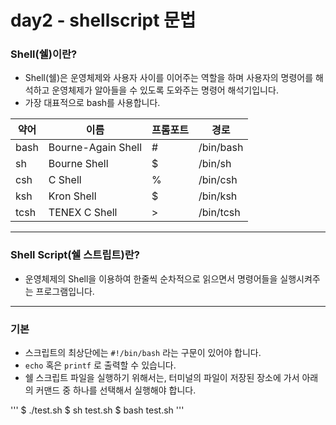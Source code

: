 # day2 - shellscript 문법

### Shell(쉘)이란?

- Shell(쉘)은 운영체제와 사용자 사이를 이어주는 역할을 하며 사용자의 명령어를 해석하고 운영체제가 알아들을 수 있도록 도와주는 명령어 해석기입니다.
- 가장 대표적으로 bash를 사용합니다.


|약어|이름|프롬포트|경로|
|-----|-----|-----|-----|
|bash|Bourne-Again Shell|#|/bin/bash|
|sh|Bourne Shell|$|/bin/sh|
|csh|C Shell|%|/bin/csh|
|ksh|Kron Shell|$|/bin/ksh|
|tcsh|TENEX C Shell|>|/bin/tcsh|

---

### Shell Script(쉘 스트립트)란?
- 운영체제의 Shell을 이용하여 한줄씩 순차적으로 읽으면서 명령어들을 실행시켜주는 프로그램입니다.

---

### 기본

- 스크립트의 최상단에는 `#!/bin/bash` 라는 구문이 있어야 합니다.
- `echo` 혹은 `printf` 로 출력할 수 있습니다.
- 쉘 스크립트 파일을 실행하기 위해서는, 터미널의 파일이 저장된 장소에 가서 아래의 커맨드 중 하나를 선택해서 실행해야 합니다.

'''
 $ ./test.sh
 $ sh test.sh
 $ bash test.sh
'''
    

